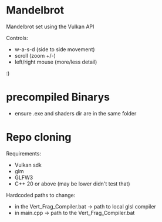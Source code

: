 # Mandelbrot
Mandelbrot set using the Vulkan API

Controls:
* w-a-s-d (side to side movement)
* scroll (zoom +/-)
* left/right mouse (more/less detail)

:)

# precompiled Binarys
* ensure .exe and shaders dir are in the same folder

# Repo cloning

Requirements:
* Vulkan sdk
* glm
* GLFW3
* C++ 20 or above (may be lower didn't test that)

Hardcoded paths to change:
* in the Vert_Frag_Compiler.bat -> path to local glsl compiler
* in main.cpp -> path to the Vert_Frag_Compiler.bat

